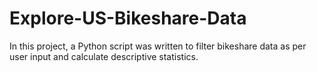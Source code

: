 # Explore-US-Bikeshare-Data
In this project, a Python script was written to filter bikeshare data as per user input and calculate descriptive statistics.
